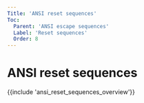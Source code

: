 ```yaml
---
Title: 'ANSI reset sequences'
Toc:
  Parent: 'ANSI escape sequences'
  Label: 'Reset sequences'
  Order: 8
---
```


# ANSI reset sequences

<div>{{include 'ansi_reset_sequences_overview'}}</div>